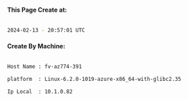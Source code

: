 
   
#### This Page Create at:

```bash

2024-02-13 - 20:57:01 UTC

```

#### Create By Machine:

```bash

Host Name : fv-az774-391

platform  : Linux-6.2.0-1019-azure-x86_64-with-glibc2.35

Ip Local  : 10.1.0.82

```

